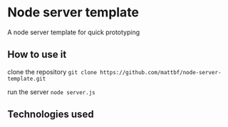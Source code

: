 # Node server template
A node server template for quick prototyping

## How to use it

clone the repository
`
git clone https://github.com/mattbf/node-server-template.git
`

run the server
`
node server.js
`

## Technologies used
